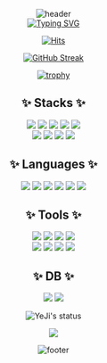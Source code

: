 <div align="center">

![header](https://capsule-render.vercel.app/api?type=waving&color=gradient&height=300&section=header&text=YeJi's%20Profile&fontSize=90)  
[![Typing SVG](https://readme-typing-svg.demolab.com?font=Fira+Code&weight=600&size=25&duration=1800&pause=2000&color=195874&center=true&vCenter=true&multiline=true&width=1000&height=80&lines=Hello%2C+I'm+YeJi+%F0%9F%91%8B%F0%9F%8F%BB;I'm+a+student+who+dreams+of+becoming+a+backend+developer+%F0%9F%8C%B1)](https://git.io/typing-svg)

[![Hits](https://hits.seeyoufarm.com/api/count/incr/badge.svg?url=https%3A%2F%2Fgithub.com%2FHong-com&count_bg=%23F2A2FD&title_bg=%23D2D2F0&icon=github.svg&icon_color=%23F7ABAB&title=hits&edge_flat=false)](https://hits.seeyoufarm.com)
  
[![GitHub Streak](https://streak-stats.demolab.com?user=YeJi222&date_format=M%20j%5B%2C%20Y%5D&mode=weekly)](https://git.io/streak-stats)

[![trophy](https://github-profile-trophy.vercel.app/?username=YeJi222&row=1&column=7)](https://github.com/ryo-ma/github-profile-trophy)

## ✨ Stacks ✨
<img src="https://img.shields.io/badge/Node.js-339933?style=for-the-badge&logo=Node.js&logoColor=white"> <img src="https://img.shields.io/badge/React-61DAFB?style=for-the-badge&logo=React&logoColor=white"> <img src="https://img.shields.io/badge/HTML-E34F26?style=for-the-badge&logo=HTML5&logoColor=white"> <img src="https://img.shields.io/badge/jQuery-0769AD?style=for-the-badge&logo=jQuery&logoColor=white"> <img src="https://img.shields.io/badge/CSS-1572B6?style=for-the-badge&logo=CSS&logoColor=white">   
<img src="https://img.shields.io/badge/Chart.js-FF6384?style=for-the-badge&logo=Chart.js&logoColor=white"> <img src="https://img.shields.io/badge/Npm-CB3837?style=for-the-badge&logo=Npm&logoColor=white"> <img src="https://img.shields.io/badge/Yarn-2C8EBB?style=for-the-badge&logo=Yarn&logoColor=white"> <img src="https://img.shields.io/badge/Flutter-02569B?style=for-the-badge&logo=Flutter&logoColor=white">
  
## ✨ Languages ✨
<img src="https://img.shields.io/badge/C-A8B9CC?style=for-the-badge&logo=C&logoColor=white"> <img src="https://img.shields.io/badge/C++-00599C?style=for-the-badge&logo=C++&logoColor=white"> <img src="https://img.shields.io/badge/JavaScript-F7DF1E?style=for-the-badge&logo=JavaScript&logoColor=white"> <img src="https://img.shields.io/badge/Java-tomato?style=for-the-badge&logo=Java&logoColor=white"> <img src="https://img.shields.io/badge/Python-3776AB?style=for-the-badge&logo=Python&logoColor=white"> <img src="https://img.shields.io/badge/Dart-0175C2?style=for-the-badge&logo=Dart&logoColor=white">
  
## ✨ Tools ✨
<img src="https://img.shields.io/badge/Figma-F24E1E?style=for-the-badge&logo=Figma&logoColor=white"> <img src="https://img.shields.io/badge/Miro-050038?style=for-the-badge&logo=Miro&logoColor=white"> <img src="https://img.shields.io/badge/Eclipse-2C2255?style=for-the-badge&logo=Eclipse&logoColor=white"> <img src="https://img.shields.io/badge/VSCode-007ACC?style=for-the-badge&logo=VisualStudioCode&logoColor=white">    
<img src="https://img.shields.io/badge/DataGrip-000000?style=for-the-badge&logo=DataGrip&logoColor=white"> <img src="https://img.shields.io/badge/Docker-2496ED?style=for-the-badge&logo=Docker&logoColor=white"> <img src="https://img.shields.io/badge/Notion-000000?style=for-the-badge&logo=Notion&logoColor=white"> <img src="https://img.shields.io/badge/Android%20Studio-3DDC84?style=for-the-badge&logo=AndroidStudio&logoColor=white">
  
## ✨ DB ✨
<img src="https://img.shields.io/badge/MySQL-4479A1?style=for-the-badge&logo=MySQL&logoColor=white"> <img src="https://img.shields.io/badge/Firebase-FFCA28?style=for-the-badge&logo=Firebase&logoColor=white">
  
![YeJi's status](https://github-readme-stats.vercel.app/api?username=YeJi222&theme=)

![](http://github-profile-summary-cards.vercel.app/api/cards/profile-details?username=YeJi222)

![footer](https://capsule-render.vercel.app/api?section=footer&type=waving&color=gradient)
</div>
